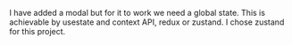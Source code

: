 I have added a modal but for it to work we need a global state. This is achievable by usestate and context API, redux or zustand. I chose zustand for this project.